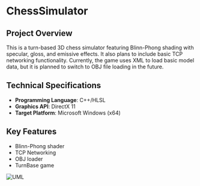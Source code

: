 # ChessSimulator

[//]: # (//----------------------------------------------------------------------------------------------------)

## Project Overview

This is a turn-based 3D chess simulator featuring Blinn-Phong shading with specular, gloss, and emissive effects.
It also plans to include basic TCP networking functionality.
Currently, the game uses XML to load basic model data, but it is planned to switch to OBJ file loading in the future.

[//]: # (//----------------------------------------------------------------------------------------------------)

## Technical Specifications

- **Programming Language**: C++/HLSL
- **Graphics API**: DirectX 11
- **Target Platform**: Microsoft Windows (x64)

[//]: # (//----------------------------------------------------------------------------------------------------)

## Key Features

- Blinn-Phong shader
- TCP Networking
- OBJ loader
- TurnBase game

[//]: # (//----------------------------------------------------------------------------------------------------)

![UML](https://cdn-0.plantuml.com/plantuml/png/PP312i8m38RlUOgTXRw2R2fu4do5q4KiTEt8ua7KTtTBjKHt2VnV_fIFjfCWoss803xYD3NTEC83uFNDHnne1ZMV8zw9zpa9vnY9xUw4ugy_vK2ULk10bv22X9piQfUHUmiwBvaBqBF6kUVsGxLimQpTR9mhkilGf48rhjt_GMcfjCwQhRC-gfkYhDbSGakfNtxq3G00)